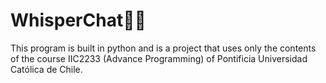 # WhisperChat📨📨
This program is built in python and is a project that uses only the contents of the course IIC2233 (Advance Programming) of Pontificia Universidad Católica de Chile.
